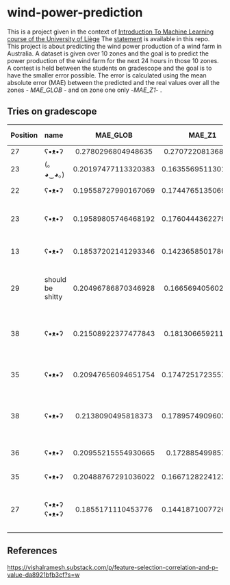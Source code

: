 # wind-power-prediction

This is a project given in the context of [Introduction To Machine Learning course of the University of Liège](https://www.programmes.uliege.be/cocoon/20222023/cours/ELEN0062-1.html) The [statement](https://github.com/Ad-Vi/wind-power-prediction/blob/main/statement.md) is available in this repo.  
This project is about predicting the wind power production of a wind farm in Australia. A dataset is given over 10 zones and the goal is to predict the power production of the wind farm for the next 24 hours in those 10 zones.  
A contest is held between the students on gradescope and the goal is to have the smaller error possible. The error is calculated using the mean absolute error (MAE) between the predicted and the real values over all the zones - *MAE_GLOB* - and on zone one only -*MAE_Z1*- .

## Tries on gradescope

| Position |     name      |     MAE_GLOB         |      MAE_Z1          |   method                      | calculation time (s)| Expected error (%)|
|:---------|:--------------|:--------------------:|:--------------------:|:--------------------------:|--------------------:|------------------:|
|    27    |    ʕ•ᴥ•ʔ      | 0.2780296804948635   | 0.2707220813681427   |  mean                        | | |
|   23     | (｡◕‿◕｡)       | 0.20197477113320383  |0.16355695113016427   |  kNN with k=10               | | |
|22        | ʕ•ᴥ•ʔ         | 0.19558727990167069   |0.17447651350699664  |  kNN with k = 100            | | |
|23        | ʕ•ᴥ•ʔ         | 0.19589805746468192   |0.17604443622797977  |  10 bagging kNN with k = 100 | | |
|13        | ʕ•ᴥ•ʔ         | 0.18537202141293346   |0.14236585017869863  |  Random forest 100 trees     | 169.53| |
|29        | should be shitty| 0.20496786870346928 | 0.1665694056025948 | RF, 100 trees, with univariate Feature extraction | 85.4989275932312 | |
| 38 | ʕ•ᴥ•ʔ | 0.21508922377477843 | 0.1813066592111945 | RF, 100 trees, test 10%, correlation FE | 46.81495785713196 |5.247 |
| 35 | ʕ•ᴥ•ʔ | 0.20947656094651754 | 0.17472517235573073 | RF, 100 trees, correlation FE | 49.90913796424866 | |
|38 | ʕ•ᴥ•ʔ |0.2138090495818373 | 0.17895749096035105 | RF, 500 trees, test 10%, correlation FE | 244.5769236087799 | 5.1641 |
|36 | ʕ•ᴥ•ʔ | 0.20955215554930665 | 0.172885499857228 |RF, 500 trees, test 10% | 346.45 | 5.15 |
|35 | ʕ•ᴥ•ʔ | 0.20488767291036022 | 0.16671282241238644 | RF, 500 trees | 404.994 | |
|27 |ʕ•ᴥ•ʔ ʕ•ᴥ•ʔ|0.1855171110453776|0.14418710077268204 | RF, 500 trees regressor on all zones |  704.69 | |

## References

<https://vishalramesh.substack.com/p/feature-selection-correlation-and-p-value-da8921bfb3cf?s=w>
